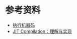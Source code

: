 # 参考资料
- [执行机器码](https://blog.csdn.net/bdss58/article/details/83387028)
- [JIT Compilation：理解与实现](https://yhspy.com/2021/05/10/JIT%20Compilation%EF%BC%9A%E7%90%86%E8%A7%A3%E4%B8%8E%E5%AE%9E%E7%8E%B0/)